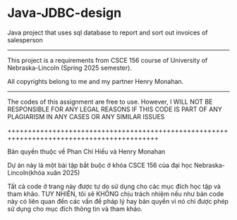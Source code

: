 # Java-JDBC-design
Java project that uses sql database to report and sort out invoices of salesperson

------------------------------------------------------------------------------------------

This project is a requirements from CSCE 156 course of University of Nebraska-Lincoln (Spring 2025 semester).

All copyrights belong to me and my partner Henry Monahan.

-------------------------------------------------------------------------------------------

The codes of this assignment are free to use. However, I WILL NOT BE RESPONSIBLE FOR ANY LEGAL REASONS IF THIS CODE IS PART OF ANY PLAGIARISM IN ANY CASES OR ANY SIMILAR ISSUES

+++++++++++++++++++++++++++++++++++++++++++++++++++++++++++++++++++++++++++++++++++++++++++

Bản quyền thuộc về Phan Chí Hiếu và Henry Monahan

Dự án này là một bài tập bắt buộc ở khóa CSCE 156 của đại học Nebraska-Lincoln(khóa xuân 2025)

Tất cả code ở trang này được tự do sử dụng cho các mục đích học tập và tham khảo. TUY NHIÊN, tôi sẽ KHÔNG chịu trách nhiệm nếu như bản code này có liên quan đến các vấn đề pháp lý hay bản quyền vì nó chỉ được phép sử dụng cho mục đích thông tin và tham khảo.
